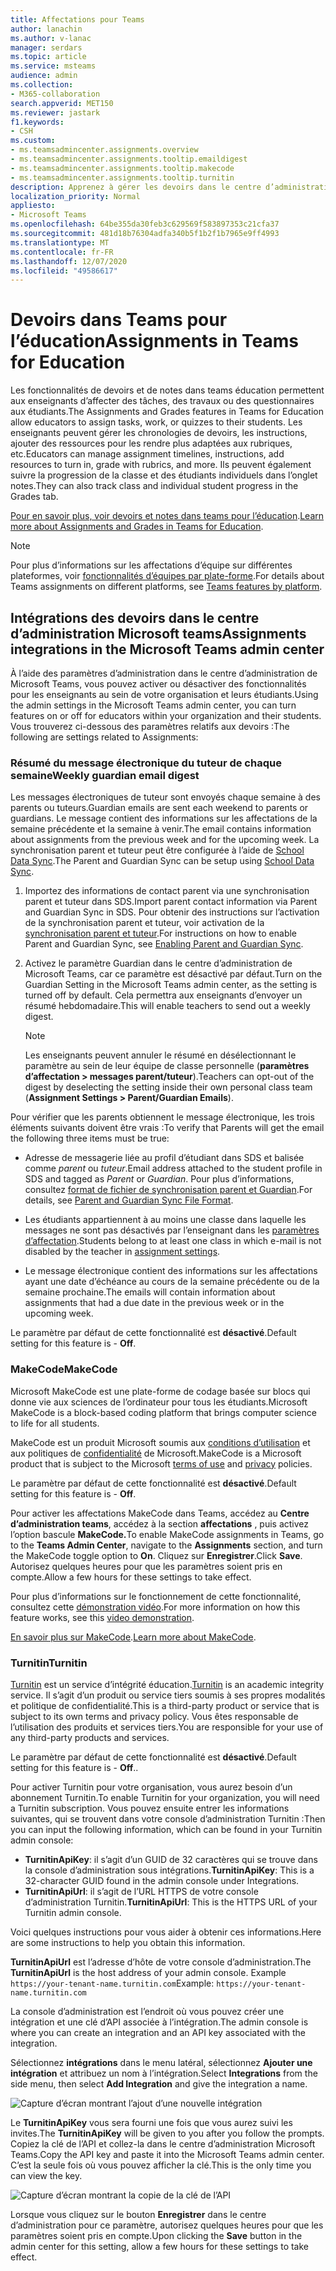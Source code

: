 ```yaml
---
title: Affectations pour Teams
author: lanachin
ms.author: v-lanac
manager: serdars
ms.topic: article
ms.service: msteams
audience: admin
ms.collection:
- M365-collaboration
search.appverid: MET150
ms.reviewer: jastark
f1.keywords:
- CSH
ms.custom:
- ms.teamsadmincenter.assignments.overview
- ms.teamsadmincenter.assignments.tooltip.emaildigest
- ms.teamsadmincenter.assignments.tooltip.makecode
- ms.teamsadmincenter.assignments.tooltip.turnitin
description: Apprenez à gérer les devoirs dans le centre d’administration Microsoft teams dans teams éducation.
localization_priority: Normal
appliesto:
- Microsoft Teams
ms.openlocfilehash: 64be355da30feb3c629569f583897353c21cfa37
ms.sourcegitcommit: 481d18b76304adfa340b5f1b2f1b7965e9ff4993
ms.translationtype: MT
ms.contentlocale: fr-FR
ms.lasthandoff: 12/07/2020
ms.locfileid: "49586617"
---
```

# <a name="assignments-in-teams-for-education"></a><span data-ttu-id="7a175-103">Devoirs dans Teams pour l’éducation</span><span class="sxs-lookup"><span data-stu-id="7a175-103">Assignments in Teams for Education</span></span>

<span data-ttu-id="7a175-104">Les fonctionnalités de devoirs et de notes dans teams éducation permettent aux enseignants d’affecter des tâches, des travaux ou des questionnaires aux étudiants.</span><span class="sxs-lookup"><span data-stu-id="7a175-104">The Assignments and Grades features in Teams for Education allow educators to assign tasks, work, or quizzes to their students.</span></span> <span data-ttu-id="7a175-105">Les enseignants peuvent gérer les chronologies de devoirs, les instructions, ajouter des ressources pour les rendre plus adaptées aux rubriques, etc.</span><span class="sxs-lookup"><span data-stu-id="7a175-105">Educators can manage assignment timelines, instructions, add resources to turn in, grade with rubrics, and more.</span></span> <span data-ttu-id="7a175-106">Ils peuvent également suivre la progression de la classe et des étudiants individuels dans l’onglet notes.</span><span class="sxs-lookup"><span data-stu-id="7a175-106">They can also track class and individual student progress in the Grades tab.</span></span>

<span data-ttu-id="7a175-107">[Pour en savoir plus, voir devoirs et notes dans teams pour l’éducation](https://support.office.com/article/microsoft-teams-5aa4431a-8a3c-4aa5-87a6-b6401abea114?ui=en-US&rs=en-IE&ad=IE#ID0EAABAAA=Assignments).</span><span class="sxs-lookup"><span data-stu-id="7a175-107">[Learn more about Assignments and Grades in Teams for Education](https://support.office.com/article/microsoft-teams-5aa4431a-8a3c-4aa5-87a6-b6401abea114?ui=en-US&rs=en-IE&ad=IE#ID0EAABAAA=Assignments).</span></span>

> [!Note]
> <span data-ttu-id="7a175-108">Pour plus d’informations sur les affectations d’équipe sur différentes plateformes, voir [fonctionnalités d’équipes par plate-forme](https://support.microsoft.com/office/teams-features-by-platform-debe7ff4-7db4-4138-b7d0-fcc276f392d3).</span><span class="sxs-lookup"><span data-stu-id="7a175-108">For details about Teams assignments on different platforms, see [Teams features by platform](https://support.microsoft.com/office/teams-features-by-platform-debe7ff4-7db4-4138-b7d0-fcc276f392d3).</span></span>

## <a name="assignments-integrations-in-the-microsoft-teams-admin-center"></a><span data-ttu-id="7a175-109">Intégrations des devoirs dans le centre d’administration Microsoft teams</span><span class="sxs-lookup"><span data-stu-id="7a175-109">Assignments integrations in the Microsoft Teams admin center</span></span>

<span data-ttu-id="7a175-110">À l’aide des paramètres d’administration dans le centre d’administration de Microsoft Teams, vous pouvez activer ou désactiver des fonctionnalités pour les enseignants au sein de votre organisation et leurs étudiants.</span><span class="sxs-lookup"><span data-stu-id="7a175-110">Using the admin settings in the Microsoft Teams admin center, you can turn features on or off for educators within your organization and their students.</span></span> <span data-ttu-id="7a175-111">Vous trouverez ci-dessous des paramètres relatifs aux devoirs :</span><span class="sxs-lookup"><span data-stu-id="7a175-111">The following are settings related to Assignments:</span></span>

<span data-ttu-id="7a175-112"><a name="#bkemaildigest"> </a></span><span class="sxs-lookup"><span data-stu-id="7a175-112"><a name="#bkemaildigest"> </a></span></span>
### <a name="weekly-guardian-email-digest"></a><span data-ttu-id="7a175-113">Résumé du message électronique du tuteur de chaque semaine</span><span class="sxs-lookup"><span data-stu-id="7a175-113">Weekly guardian email digest</span></span>


<span data-ttu-id="7a175-114">Les messages électroniques de tuteur sont envoyés chaque semaine à des parents ou tuteurs.</span><span class="sxs-lookup"><span data-stu-id="7a175-114">Guardian emails are sent each weekend to parents or guardians.</span></span> <span data-ttu-id="7a175-115">Le message contient des informations sur les affectations de la semaine précédente et la semaine à venir.</span><span class="sxs-lookup"><span data-stu-id="7a175-115">The email contains information about assignments from the previous week and for the upcoming week.</span></span> <span data-ttu-id="7a175-116">La synchronisation parent et tuteur peut être configurée à l’aide de [School Data Sync](https://docs.microsoft.com/schooldatasync/parent-contact-sync).</span><span class="sxs-lookup"><span data-stu-id="7a175-116">The Parent and Guardian Sync can be setup using [School Data Sync](https://docs.microsoft.com/schooldatasync/parent-contact-sync).</span></span>

1. <span data-ttu-id="7a175-117">Importez des informations de contact parent via une synchronisation parent et tuteur dans SDS.</span><span class="sxs-lookup"><span data-stu-id="7a175-117">Import parent contact information via Parent and Guardian Sync in SDS.</span></span> <span data-ttu-id="7a175-118">Pour obtenir des instructions sur l’activation de la synchronisation parent et tuteur, voir activation de la [synchronisation parent et tuteur](https://docs.microsoft.com/schooldatasync/parent-contact-sync#enabling-parent-and-guardian-sync).</span><span class="sxs-lookup"><span data-stu-id="7a175-118">For instructions on how to enable Parent and Guardian Sync, see [Enabling Parent and Guardian Sync](https://docs.microsoft.com/schooldatasync/parent-contact-sync#enabling-parent-and-guardian-sync).</span></span>

2. <span data-ttu-id="7a175-119">Activez le paramètre Guardian dans le centre d’administration de Microsoft Teams, car ce paramètre est désactivé par défaut.</span><span class="sxs-lookup"><span data-stu-id="7a175-119">Turn on the Guardian Setting in the Microsoft Teams admin center, as the setting is turned off by default.</span></span> <span data-ttu-id="7a175-120">Cela permettra aux enseignants d’envoyer un résumé hebdomadaire.</span><span class="sxs-lookup"><span data-stu-id="7a175-120">This will enable teachers to send out a weekly digest.</span></span>

   > [!NOTE]
   > <span data-ttu-id="7a175-121">Les enseignants peuvent annuler le résumé en désélectionnant le paramètre au sein de leur équipe de classe personnelle (**paramètres d’affectation > messages parent/tuteur**).</span><span class="sxs-lookup"><span data-stu-id="7a175-121">Teachers can opt-out of the digest by deselecting the setting inside their own personal class team (**Assignment Settings > Parent/Guardian Emails**).</span></span>

<span data-ttu-id="7a175-122">Pour vérifier que les parents obtiennent le message électronique, les trois éléments suivants doivent être vrais :</span><span class="sxs-lookup"><span data-stu-id="7a175-122">To verify that Parents will get the email the following three items must be true:</span></span>

 - <span data-ttu-id="7a175-123">Adresse de messagerie liée au profil d’étudiant dans SDS et balisée comme _parent_ ou _tuteur_.</span><span class="sxs-lookup"><span data-stu-id="7a175-123">Email address attached to the student profile in SDS and tagged as _Parent_ or _Guardian_.</span></span> <span data-ttu-id="7a175-124">Pour plus d’informations, consultez [format de fichier de synchronisation parent et Guardian](https://docs.microsoft.com/schooldatasync/parent-contact-sync-file-format).</span><span class="sxs-lookup"><span data-stu-id="7a175-124">For details, see [Parent and Guardian Sync File Format](https://docs.microsoft.com/schooldatasync/parent-contact-sync-file-format).</span></span>

 - <span data-ttu-id="7a175-125">Les étudiants appartiennent à au moins une classe dans laquelle les messages ne sont pas désactivés par l’enseignant dans les [paramètres d’affectation](https://support.microsoft.com/office/adjust-assignment-settings-in-your-class-team-05bb3b89-1cdf-415a-b6c7-44add0376a77).</span><span class="sxs-lookup"><span data-stu-id="7a175-125">Students belong to at least one class in which e-mail is not disabled by the teacher in [assignment settings](https://support.microsoft.com/office/adjust-assignment-settings-in-your-class-team-05bb3b89-1cdf-415a-b6c7-44add0376a77).</span></span>

 - <span data-ttu-id="7a175-126">Le message électronique contient des informations sur les affectations ayant une date d’échéance au cours de la semaine précédente ou de la semaine prochaine.</span><span class="sxs-lookup"><span data-stu-id="7a175-126">The emails will contain information about assignments that had a due date in the previous week or in the upcoming week.</span></span>

<span data-ttu-id="7a175-127">Le paramètre par défaut de cette fonctionnalité est **désactivé**.</span><span class="sxs-lookup"><span data-stu-id="7a175-127">Default setting for this feature is - **Off**.</span></span>


<span data-ttu-id="7a175-128"><a name="bkmakecode"> </a></span><span class="sxs-lookup"><span data-stu-id="7a175-128"><a name="bkmakecode"> </a></span></span>
### <a name="makecode"></a><span data-ttu-id="7a175-129">MakeCode</span><span class="sxs-lookup"><span data-stu-id="7a175-129">MakeCode</span></span>
<span data-ttu-id="7a175-130">Microsoft MakeCode est une plate-forme de codage basée sur blocs qui donne vie aux sciences de l’ordinateur pour tous les étudiants.</span><span class="sxs-lookup"><span data-stu-id="7a175-130">Microsoft MakeCode is a block-based coding platform that brings computer science to life for all students.</span></span> 

<span data-ttu-id="7a175-131">MakeCode est un produit Microsoft soumis aux [conditions d’utilisation](https://go.microsoft.com/fwlink/?LinkID=206977) et aux politiques de [confidentialité](https://go.microsoft.com/fwlink/?LinkId=521839) de Microsoft.</span><span class="sxs-lookup"><span data-stu-id="7a175-131">MakeCode is a Microsoft product that is subject to the Microsoft [terms of use](https://go.microsoft.com/fwlink/?LinkID=206977) and [privacy](https://go.microsoft.com/fwlink/?LinkId=521839) policies.</span></span>

<span data-ttu-id="7a175-132">Le paramètre par défaut de cette fonctionnalité est **désactivé**.</span><span class="sxs-lookup"><span data-stu-id="7a175-132">Default setting for this feature is - **Off**.</span></span>

<span data-ttu-id="7a175-133">Pour activer les affectations MakeCode dans Teams, accédez au **Centre d’administration teams**, accédez à la section **affectations** , puis activez l’option bascule **MakeCode.**</span><span class="sxs-lookup"><span data-stu-id="7a175-133">To enable MakeCode assignments in Teams, go to the **Teams Admin Center**, navigate to the **Assignments** section, and turn the MakeCode toggle option to **On**.</span></span> <span data-ttu-id="7a175-134">Cliquez sur **Enregistrer**.</span><span class="sxs-lookup"><span data-stu-id="7a175-134">Click **Save**.</span></span> <span data-ttu-id="7a175-135">Autorisez quelques heures pour que les paramètres soient pris en compte.</span><span class="sxs-lookup"><span data-stu-id="7a175-135">Allow a few hours for these settings to take effect.</span></span>

<span data-ttu-id="7a175-136">Pour plus d’informations sur le fonctionnement de cette fonctionnalité, consultez cette [démonstration vidéo](https://makecode.com/blog/teams/teams-assignments).</span><span class="sxs-lookup"><span data-stu-id="7a175-136">For more information on how this feature works, see this [video demonstration](https://makecode.com/blog/teams/teams-assignments).</span></span>

<span data-ttu-id="7a175-137">[En savoir plus sur MakeCode](https://aka.ms/makecode).</span><span class="sxs-lookup"><span data-stu-id="7a175-137">[Learn more about MakeCode](https://aka.ms/makecode).</span></span>

<span data-ttu-id="7a175-138"><a name="#turnitin"> </a></span><span class="sxs-lookup"><span data-stu-id="7a175-138"><a name="#turnitin"> </a></span></span>
### <a name="turnitin"></a><span data-ttu-id="7a175-139">Turnitin</span><span class="sxs-lookup"><span data-stu-id="7a175-139">Turnitin</span></span>

<span data-ttu-id="7a175-140">[Turnitin](https://www.turnitin.com/) est un service d’intégrité éducation.</span><span class="sxs-lookup"><span data-stu-id="7a175-140">[Turnitin](https://www.turnitin.com/) is an academic integrity service.</span></span> <span data-ttu-id="7a175-141">Il s’agit d’un produit ou service tiers soumis à ses propres modalités et politique de confidentialité.</span><span class="sxs-lookup"><span data-stu-id="7a175-141">This is a third-party product or service that is subject to its own terms and privacy policy.</span></span> <span data-ttu-id="7a175-142">Vous êtes responsable de l’utilisation des produits et services tiers.</span><span class="sxs-lookup"><span data-stu-id="7a175-142">You are responsible for your use of any third-party products and services.</span></span>

<span data-ttu-id="7a175-143">Le paramètre par défaut de cette fonctionnalité est **désactivé**.</span><span class="sxs-lookup"><span data-stu-id="7a175-143">Default setting for this feature is - **Off**..</span></span>

<span data-ttu-id="7a175-144">Pour activer Turnitin pour votre organisation, vous aurez besoin d’un abonnement Turnitin.</span><span class="sxs-lookup"><span data-stu-id="7a175-144">To enable Turnitin for your organization, you will need a Turnitin subscription.</span></span> <span data-ttu-id="7a175-145">Vous pouvez ensuite entrer les informations suivantes, qui se trouvent dans votre console d’administration Turnitin :</span><span class="sxs-lookup"><span data-stu-id="7a175-145">Then you can input the following information, which can be found in your Turnitin admin console:</span></span>

  * <span data-ttu-id="7a175-146">**TurnitinApiKey**: il s’agit d’un GUID de 32 caractères qui se trouve dans la console d’administration sous intégrations.</span><span class="sxs-lookup"><span data-stu-id="7a175-146">**TurnitinApiKey**: This is a 32-character GUID found in the admin console under Integrations.</span></span>
  * <span data-ttu-id="7a175-147">**TurnitinApiUrl**: il s’agit de l’URL HTTPS de votre console d’administration Turnitin.</span><span class="sxs-lookup"><span data-stu-id="7a175-147">**TurnitinApiUrl**: This is the HTTPS URL of your Turnitin admin console.</span></span>

<span data-ttu-id="7a175-148">Voici quelques instructions pour vous aider à obtenir ces informations.</span><span class="sxs-lookup"><span data-stu-id="7a175-148">Here are some instructions to help you obtain this information.</span></span>

<span data-ttu-id="7a175-149">**TurnitinApiUrl** est l’adresse d’hôte de votre console d’administration.</span><span class="sxs-lookup"><span data-stu-id="7a175-149">The **TurnitinApiUrl** is the host address of your admin console.</span></span>
<span data-ttu-id="7a175-150">Example `https://your-tenant-name.turnitin.com`</span><span class="sxs-lookup"><span data-stu-id="7a175-150">Example: `https://your-tenant-name.turnitin.com`</span></span>

<span data-ttu-id="7a175-151">La console d’administration est l’endroit où vous pouvez créer une intégration et une clé d’API associée à l’intégration.</span><span class="sxs-lookup"><span data-stu-id="7a175-151">The admin console is where you can create an integration and an API key associated with the integration.</span></span>

<span data-ttu-id="7a175-152">Sélectionnez **intégrations** dans le menu latéral, sélectionnez **Ajouter une intégration** et attribuez un nom à l’intégration.</span><span class="sxs-lookup"><span data-stu-id="7a175-152">Select **Integrations** from the side menu, then select **Add Integration** and give the integration a name.</span></span>

![Capture d’écran montrant l’ajout d’une nouvelle intégration](./educationImages/Assignments_mopo_turnitin2.png)

<span data-ttu-id="7a175-154">Le **TurnitinApiKey** vous sera fourni une fois que vous aurez suivi les invites.</span><span class="sxs-lookup"><span data-stu-id="7a175-154">The **TurnitinApiKey** will be given to you after you follow the prompts.</span></span> <span data-ttu-id="7a175-155">Copiez la clé de l’API et collez-la dans le centre d’administration Microsoft Teams.</span><span class="sxs-lookup"><span data-stu-id="7a175-155">Copy the API key and paste it into the Microsoft Teams admin center.</span></span>  <span data-ttu-id="7a175-156">C’est la seule fois où vous pouvez afficher la clé.</span><span class="sxs-lookup"><span data-stu-id="7a175-156">This is the only time you can view the key.</span></span>

![Capture d’écran montrant la copie de la clé de l’API](./educationImages/Assignments_mopo_turnitin3.png)

<span data-ttu-id="7a175-158">Lorsque vous cliquez sur le bouton **Enregistrer** dans le centre d’administration pour ce paramètre, autorisez quelques heures pour que les paramètres soient pris en compte.</span><span class="sxs-lookup"><span data-stu-id="7a175-158">Upon clicking the **Save** button in the admin center for this setting, allow a few hours for these settings to take effect.</span></span>


